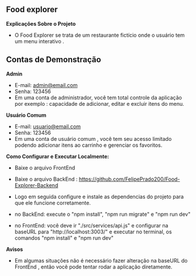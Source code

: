 ## Food explorer

**Explicações Sobre o Projeto**

- O Food Explorer se trata de um restaurante fictício onde o usuário tem um menu interativo .

## Contas de Demonstração


**Admin**
- E-mail: admin@email.com
- Senha: 123456
- Em uma conta de administrador, você tem total controle da aplicação por exemplo : capacidade de adicionar, editar e excluir itens do menu.


**Usuário Comum**
- E-mail: usuario@email.com
- Senha: 123456
- Em uma conta de usuário comum , você tem seu acesso limitado podendo adicionar itens ao carrinho e gerenciar os favoritos.

**Como Configurar e Executar Localmente:**
- Baixe o arquivo FrontEnd
- Baixe o arquivo BackEnd : https://github.com/FelipePrado200/Food-Explorer-Backend

- Logo em seguida configure e instale as dependencias do projeto para que ele funcione corretamente.
- no BackEnd: execute o "npm install", "npm run migrate" e "npm run dev"
- no FrontEnd: você deve ir "./src/services/api.js" e configurar na baseURL para "http://localhost:3003/" e executar no terminal, os comandos "npm install" e "npm run dev"


**Avisos**
- Em algumas situações não é necessário fazer alteração na baseURL do FrontEnd , então você pode tentar rodar a aplicação diretamente.

